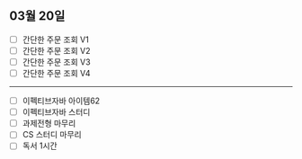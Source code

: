 ## 03월 20일

- [ ] 간단한 주문 조회 V1
- [ ] 간단한 주문 조회 V2
- [ ] 간단한 주문 조회 V3
- [ ] 간단한 주문 조회 V4

---

- [ ] 이펙티브자바 아이템62
- [ ] 이펙티브자바 스터디
- [ ] 과제전형 마무리
- [ ] CS 스터디 마무리
- [ ] 독서 1시간
